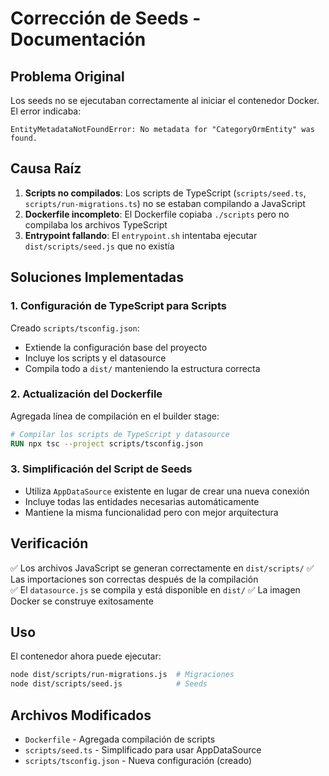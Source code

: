 # Corrección de Seeds - Documentación

## Problema Original
Los seeds no se ejecutaban correctamente al iniciar el contenedor Docker. El error indicaba:
```
EntityMetadataNotFoundError: No metadata for "CategoryOrmEntity" was found.
```

## Causa Raíz
1. **Scripts no compilados**: Los scripts de TypeScript (`scripts/seed.ts`, `scripts/run-migrations.ts`) no se estaban compilando a JavaScript
2. **Dockerfile incompleto**: El Dockerfile copiaba `./scripts` pero no compilaba los archivos TypeScript
3. **Entrypoint fallando**: El `entrypoint.sh` intentaba ejecutar `dist/scripts/seed.js` que no existía

## Soluciones Implementadas

### 1. Configuración de TypeScript para Scripts
Creado `scripts/tsconfig.json`:
- Extiende la configuración base del proyecto
- Incluye los scripts y el datasource
- Compila todo a `dist/` manteniendo la estructura correcta

### 2. Actualización del Dockerfile
Agregada línea de compilación en el builder stage:
```dockerfile
# Compilar los scripts de TypeScript y datasource
RUN npx tsc --project scripts/tsconfig.json
```

### 3. Simplificación del Script de Seeds
- Utiliza `AppDataSource` existente en lugar de crear una nueva conexión
- Incluye todas las entidades necesarias automáticamente
- Mantiene la misma funcionalidad pero con mejor arquitectura

## Verificación
✅ Los archivos JavaScript se generan correctamente en `dist/scripts/`
✅ Las importaciones son correctas después de la compilación  
✅ El `datasource.js` se compila y está disponible en `dist/`
✅ La imagen Docker se construye exitosamente

## Uso
El contenedor ahora puede ejecutar:
```bash
node dist/scripts/run-migrations.js  # Migraciones
node dist/scripts/seed.js            # Seeds
```

## Archivos Modificados
- `Dockerfile` - Agregada compilación de scripts
- `scripts/seed.ts` - Simplificado para usar AppDataSource
- `scripts/tsconfig.json` - Nueva configuración (creado)